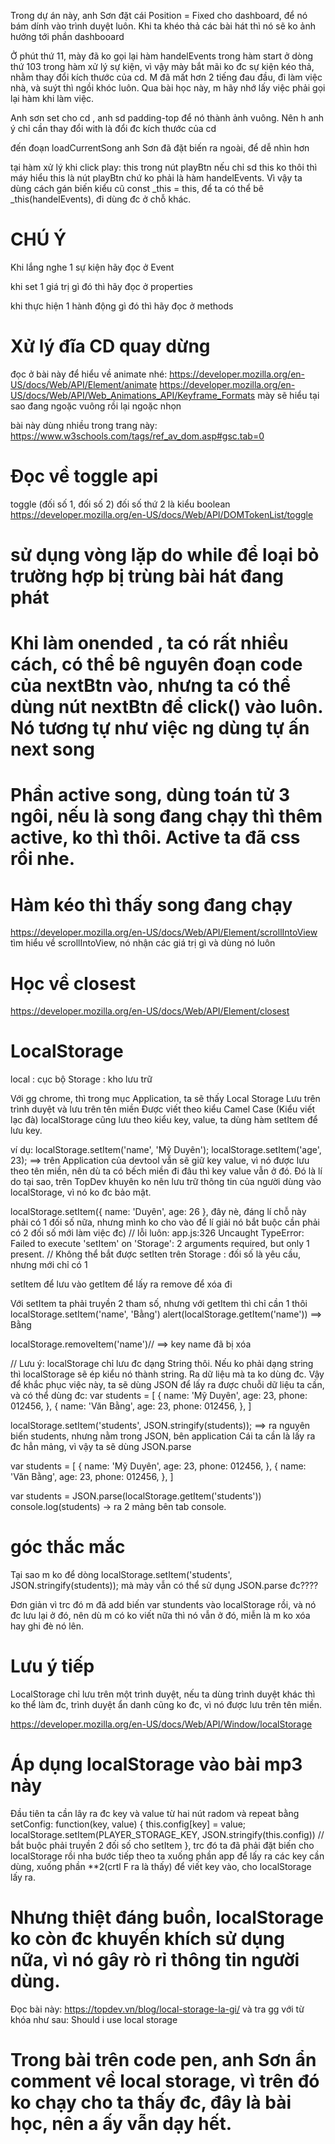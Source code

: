 Trong dự án này, anh Sơn đặt cái Position = Fixed cho dashboard, để nó bám dính vào 
trình duyệt luôn. Khi ta khéo thả các bài hát thì nó sẽ ko ảnh hưởng tới phần dashbooard 

Ở phút thứ 11, mày đã ko gọi lại hàm handelEvents trong hàm start ở dòng thứ 103 trong hàm xử lý sự kiện, vì vậy mày bắt mãi ko đc sự kiện kéo thả, nhằm thay đổi kích thước của cd. M đã mất hơn 2 tiếng đau đầu, đi làm việc nhà, và suýt thì ngồi khóc luôn. Qua bài học này, m hãy nhớ lấy việc phải gọi lại hàm khi làm việc.

Anh sơn set cho cd , anh sd padding-top để nó thành ảnh vuông. Nên h anh ý chỉ cần thay đổi with là đổi đc kích thước của cd


đến đoạn loadCurrentSong anh Sơn đã đặt biến ra ngoài, để dễ nhìn hơn

tại hàm xử lý khi click play:
this trong nút playBtn nếu chỉ sd this ko thôi thì máy hiểu this là nút playBtn
chứ ko phải là hàm handelEvents. Vì vậy ta dùng cách gán biến kiểu cũ const _this = this, để ta có thể bê _this(handelEvents), đi dùng đc ở chỗ khác. 



# CHÚ Ý 
Khi lắng nghe 1 sự kiện hãy đọc ở Event

khi set 1 giá trị gì đó thì hãy đọc ở properties

khi thực hiện 1 hành động gì đó thì hãy đọc ở methods

# Xử lý đĩa CD quay dừng
đọc ở bài này để hiểu về animate nhé: 
https://developer.mozilla.org/en-US/docs/Web/API/Element/animate
https://developer.mozilla.org/en-US/docs/Web/API/Web_Animations_API/Keyframe_Formats
mày sẽ hiểu tại sao đang ngoặc vuông rồi lại ngoặc nhọn

bài này dùng nhiều trong trang này: https://www.w3schools.com/tags/ref_av_dom.asp#gsc.tab=0

# Đọc về toggle api
toggle (đối số 1, đối số 2) đối số thứ 2 là kiểu boolean 
https://developer.mozilla.org/en-US/docs/Web/API/DOMTokenList/toggle

# sử dụng vòng lặp do while để loại  bỏ trường hợp bị trùng bài hát đang phát

# Khi làm onended , ta có rất nhiều cách, có thể bê nguyên đoạn code của nextBtn vào, nhưng ta có thể dùng nút nextBtn để click() vào luôn. Nó tương tự như việc ng dùng tự ấn next song

# Phần active song, dùng toán tử 3 ngôi, nếu là song đang chạy thì thêm active, ko thì thôi. Active ta đã css rồi nhe. 

# Hàm kéo thì thấy song đang chạy
https://developer.mozilla.org/en-US/docs/Web/API/Element/scrollIntoView
tìm hiểu về scrollIntoView, nó nhận các giá trị gì và dùng nó luôn

# Học về closest
https://developer.mozilla.org/en-US/docs/Web/API/Element/closest


# LocalStorage
local : cục bộ
Storage : kho lưu trữ

Với gg chrome, thì trong mục Application, ta sẽ thấy Local Storage
Lưu trên trình duyệt và lưu trên tên miền
Được viết theo kiểu Camel Case (Kiểu viết lạc đà)
localStorage cũng lưu theo kiểu key, value, ta dùng hàm setItem để lưu key. 

ví dụ: 
localStorage.setItem('name', 'Mỹ Duyên');
localStorage.setItem('age', 23);
==> trên Application của devtool vẫn sẽ giữ key value, vì nó được lưu theo tên miền, nên dù ta có bếch miền đi đâu thì key value vẫn ở đó. Đó là lí do tại sao, trên TopDev khuyên ko nên lưu trữ thông tin của người dùng vào localStorage, vì nó ko đc bảo mật. 

localStorage.setItem({
    name: 'Duyên',
    age: 26 
}, đây nè, đáng lí chỗ này phải có 1 đối số nữa, nhưng mình ko cho vào để lí giải nó bắt buộc cần phải có 2 đối số mới làm việc đc)
// lỗi luôn: app.js:326 Uncaught TypeError: Failed to execute 'setItem' on 'Storage': 2 arguments required, but only 1 present.
// Không thể bắt được setIten trên Storage :  đối số là yêu cầu, nhưng mới chỉ có 1

setItem để lưu vào
getItem để lấy ra
remove để xóa đi

Với setItem ta phải truyền 2 tham số, nhưng với getItem thì chỉ cần 1 thôi
localStorage.setItem('name', 'Bằng')
alert(localStorage.getItem('name')) ==> Bằng

localStorage.removeItem('name')// ==> key name đã bị xóa

// Lưu ý: 
localStorage chỉ lưu đc dạng String thôi. Nếu ko phải dạng string thì localStorage sẽ ép kiểu nó thành string. Ra dữ liệu mà ta ko dùng đc. 
Vậy để khắc phục việc này, ta sẽ dùng JSON để lấy ra được chuỗi dữ liệu ta cần, và có thể dùng đc:
var  students = [
    {
        name: 'Mỹ Duyên',
        age: 23,
        phone: 012456,
    },
    {
        name: 'Văn Bằng',
        age: 23,
        phone: 012456,
    },
]

localStorage.setItem('students', JSON.stringify(students));
==> ra nguyên biến students, nhưng nằm trong JSON, bên application
Cái ta cần là lấy ra đc hẳn mảng, vì vậy ta sẽ dùng JSON.parse 

var  students = [
    {
        name: 'Mỹ Duyên',
        age: 23,
        phone: 012456,
    },
    {
        name: 'Văn Bằng',
        age: 23,
        phone: 012456,
    },
]

var students = JSON.parse(localStorage.getItem('students'))
console.log(students) -> ra 2 mảng bên tab console. 

# góc thắc mắc
Tại sao m ko để dòng localStorage.setItem('students', JSON.stringify(students));
mà mày vẫn có thể sử dụng JSON.parse đc????

Đơn giản vì trc đó m đã add biến var stundents vào localStorage rồi, và nó đc lưu lại ở đó, nên dù m có ko viết nữa thì nó vẫn ở đó, miễn là m ko xóa hay ghi đè nó lên.

# Lưu ý tiếp
LocalStorage chỉ lưu trên một trình duyệt, nếu ta dùng trình duyệt khác thì ko thể làm đc, trình duyệt ẩn danh cũng ko đc, vì nó được lưu trên tên miền. 

https://developer.mozilla.org/en-US/docs/Web/API/Window/localStorage

# Áp dụng localStorage vào bài mp3 này
Đầu tiên ta cần lây ra đc key và value từ hai nút radom và repeat bằng 
    setConfig: function(key, value) {
        this.config[key] = value;
        localStorage.setItem(PLAYER_STORAGE_KEY, JSON.stringify(this.config)) // bắt buộc phải truyền 2 đối số cho setItem
    },
    trc đó ta đã phải đặt biến cho localStorage rồi nha
    bước tiếp theo ta xuống phần app để lấy ra các key cần dùng, xuống phần **2(crtl F ra là thấy) để viết key vào, cho localStorage lấy ra. 

# Nhưng thiệt đáng buồn, localStorage ko còn đc khuyến khích sử dụng nữa, vì nó gây rò rỉ thông tin người dùng. 
Đọc bài này: https://topdev.vn/blog/local-storage-la-gi/
và tra gg với từ khóa như sau: Should i use local storage

# Trong bài trên code pen, anh Sơn ẩn comment về local storage, vì trên đó ko chạy cho ta thấy đc, đây là bài học, nên a ấy vẫn dạy hết.